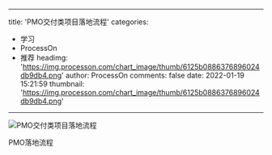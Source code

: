 
---
title: 'PMO交付类项目落地流程'
categories: 
 - 学习
 - ProcessOn
 - 推荐
headimg: 'https://img.processon.com/chart_image/thumb/6125b0886376896024db9db4.png'
author: ProcessOn
comments: false
date: 2022-01-19 15:21:59
thumbnail: 'https://img.processon.com/chart_image/thumb/6125b0886376896024db9db4.png'
---

<div>   
<img class="thumb" alt="PMO交付类项目落地流程" src="https://img.processon.com/chart_image/thumb/6125b0886376896024db9db4.png" referrerpolicy="no-referrer">
<p>PMO落地流程</p>  
</div>
            